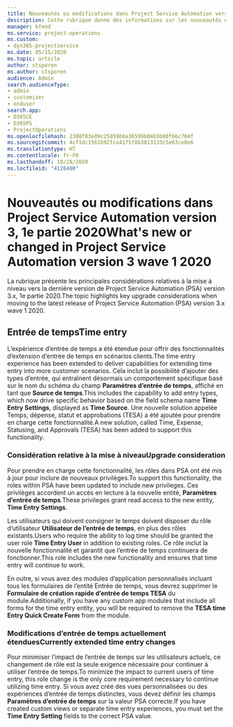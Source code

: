 ```yaml
---
title: Nouveautés ou modifications dans Project Service Automation version 3.x, 1e partie 2020
description: Cette rubrique donne des informations sur les nouveautés et les modifications dans Project Service Automation version 3, 1e partie 2020.
manager: kfend
ms.service: project-operations
ms.custom:
- dyn365-projectservice
ms.date: 05/15/2020
ms.topic: article
author: stsporen
ms.author: stsporen
audience: Admin
search.audienceType:
- admin
- customizer
- enduser
search.app:
- D365CE
- D365PS
- ProjectOperations
ms.openlocfilehash: 2308f83e09c25059b6a36599b04b5b00f66c704f
ms.sourcegitcommit: 4cf1dc1561b92fca4175f0b3813133c5e63ce8e6
ms.translationtype: HT
ms.contentlocale: fr-FR
ms.lasthandoff: 10/28/2020
ms.locfileid: "4126480"
---
```

# <a name="whats-new-or-changed-in-project-service-automation-version-3-wave-1-2020"></a><span data-ttu-id="fc285-103">Nouveautés ou modifications dans Project Service Automation version 3, 1e partie 2020</span><span class="sxs-lookup"><span data-stu-id="fc285-103">What's new or changed in Project Service Automation version 3 wave 1 2020</span></span>
<span data-ttu-id="fc285-104">La rubrique présente les principales considérations relatives à la mise à niveau vers la dernière version de Project Service Automation (PSA) version 3.x, 1e partie 2020.</span><span class="sxs-lookup"><span data-stu-id="fc285-104">The topic highlights key upgrade considerations when moving to the latest release of Project Service Automation (PSA) version 3.x wave 1 2020.</span></span>

## <a name="time-entry"></a><span data-ttu-id="fc285-105">Entrée de temps</span><span class="sxs-lookup"><span data-stu-id="fc285-105">Time entry</span></span>
<span data-ttu-id="fc285-106">L’expérience d’entrée de temps a été étendue pour offrir des fonctionnalités d’extension d’entrée de temps en scénarios clients.</span><span class="sxs-lookup"><span data-stu-id="fc285-106">The time entry experience has been extended to deliver capabilities for extending time entry into more customer scenarios.</span></span> <span data-ttu-id="fc285-107">Cela inclut la possibilité d’ajouter des types d’entrée, qui entraînent désormais un comportement spécifique basé sur le nom du schéma du champ **Paramètres d’entrée de temps**, affiché en tant que **Source de temps**.</span><span class="sxs-lookup"><span data-stu-id="fc285-107">This includes the capability to add entry types, which now drive specific behavior based on the field schema name **Time Entry Settings**, displayed as **Time Source**.</span></span> <span data-ttu-id="fc285-108">Une nouvelle solution appelée Temps, dépense, statut et approbations (TESA) a été ajoutée pour prendre en charge cette fonctionnalité.</span><span class="sxs-lookup"><span data-stu-id="fc285-108">A new solution, called Time, Expense, Statusing, and Approvals (TESA) has been added to support this functionality.</span></span>

### <a name="upgrade-consideration"></a><span data-ttu-id="fc285-109">Considération relative à la mise à niveau</span><span class="sxs-lookup"><span data-stu-id="fc285-109">Upgrade consideration</span></span>
<span data-ttu-id="fc285-110">Pour prendre en charge cette fonctionnalité, les rôles dans PSA ont été mis à jour pour inclure de nouveaux privilèges.</span><span class="sxs-lookup"><span data-stu-id="fc285-110">To support this functionality, the roles within PSA have been updated to include new privileges.</span></span> <span data-ttu-id="fc285-111">Ces privilèges accordent un accès en lecture à la nouvelle entité, **Paramètres d’entrée de temps**.</span><span class="sxs-lookup"><span data-stu-id="fc285-111">These privileges grant read access to the new entity, **Time Entry Settings**.</span></span>

<span data-ttu-id="fc285-112">Les utilisateurs qui doivent consigner le temps doivent disposer du rôle d’utilisateur **Utilisateur de l’entrée de temps**, en plus des rôles existants.</span><span class="sxs-lookup"><span data-stu-id="fc285-112">Users who require the ability to log time should be granted the user role **Time Entry User** in addition to existing roles.</span></span> <span data-ttu-id="fc285-113">Ce rôle inclut la nouvelle fonctionnalité et garantit que l’entrée de temps continuera de fonctionner.</span><span class="sxs-lookup"><span data-stu-id="fc285-113">This role includes the new functionality and ensures that time entry will continue to work.</span></span>

<span data-ttu-id="fc285-114">En outre, si vous avez des modules d’application personnalisés incluant tous les formulaires de l’entité Entrée de temps, vous devrez supprimer le **Formulaire de création rapide d’entrée de temps TESA** du module.</span><span class="sxs-lookup"><span data-stu-id="fc285-114">Additionally, if you have any custom app modules that include all forms for the time entry entity, you will be required to remove the **TESA time Entry Quick Create Form** from the module.</span></span>

### <a name="currently-extended-time-entry-changes"></a><span data-ttu-id="fc285-115">Modifications d’entrée de temps actuellement étendues</span><span class="sxs-lookup"><span data-stu-id="fc285-115">Currently extended time entry changes</span></span>
<span data-ttu-id="fc285-116">Pour minimiser l’impact de l’entrée de temps sur les utilisateurs actuels, ce changement de rôle est la seule exigence nécessaire pour continuer à utiliser l’entrée de temps.</span><span class="sxs-lookup"><span data-stu-id="fc285-116">To minimize the impact to current users of time entry, this role change is the only core requirement necessary to continue utilizing time entry.</span></span> <span data-ttu-id="fc285-117">Si vous avez créé des vues personnalisées ou des expériences d’entrée de temps distinctes, vous devez définir les champs **Paramètres d’entrée de temps** sur la valeur PSA correcte.</span><span class="sxs-lookup"><span data-stu-id="fc285-117">If you have created custom views or separate time entry experiences, you must set the **Time Entry Setting** fields to the correct PSA value.</span></span>
